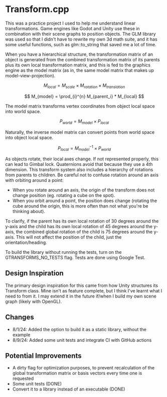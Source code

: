 # Transform.cpp

This was a practice project I used to help me understand linear transformations. Game engines like Godot and Unity use these in combination with their scene graphs to position objects. The GLM library was used so that I didn't have to rewrite my own 3d math suite, and it has some useful functions, such as glm::to_string that saved me a lot of time.

When you have a hierarchical structure, the transformation matrix of an object is generated from the combined transformation matrix of its parents plus its own local transformation matrix, and this is fed to the graphics engine as the model matrix (as in, the same model matrix that makes up model-view-projection).

$$
M_{local} = M_{scale} \times M_{rotation} \times M_{translation}
$$

$$
M_{model} = \prod_{i}^{n} M_{parent_i} * M_{local}
$$

The model matrix transforms vertex coordinates from object local space into world space.

$$
P_{world} = M_{model}\times P_{local}
$$

Naturally, the inverse model matrix can convert points from world space into object local space.

$$
P_{local} = M_{model}^{-1}\times P_{world}
$$

As objects rotate, their local axes change. If not represented properly, this can lead to Gimbal lock. Quaternions avoid that because they use a 4th dimension. This transform system also includes a hierarchy of rotations from parents to children. Be careful not to confuse rotation around an axis with orbiting around a point:
- When you rotate around an axis, the origin of the transform does not change position (eg. rotating a cube on the spot). 
- When you orbit around a point, the position does change (rotating the cube around the origin, this is more often than not
what you're be thinking about).

To clarify, if the parent has its own local rotation of 30 degrees around the y-axis and the child has its own local rotation of 45 degrees around the y-axis, the combined global rotation of the child is 75 degrees around the y-axis. This will not affect the position of the child, just the orientation/heading.

To build the library without running the tests, turn on the GTRANSFORMS_NO_TESTS flag. Tests are done using Google Test.

## Design Inspiration

The primary design inspiration for this came from how Unity structures its Transform class. Mine isn't as feature complete, but I think I've learnt what I need to from it. I may extend it in the future if/when I build my own scene graph (likely with OpenGL).

## Changes

- 8/1/24: Added the option to build it as a static library, without the example
- 8/9/24: Added some unit tests and integrate CI with GitHub actions

## Potential Improvements

- A dirty flag for optimization purposes, to prevent recalculation of the global transformation matrix or basis vectors every time one is requested
- Some unit tests (DONE)
- Convert it to a library instead of an executable (DONE)